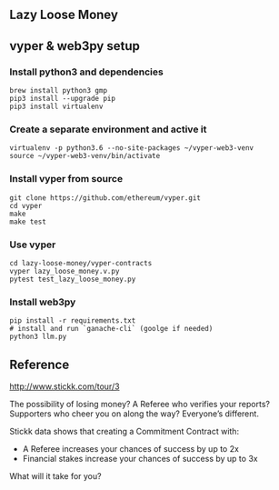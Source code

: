 ## Lazy Loose Money

## vyper & web3py setup
### Install python3 and dependencies
```
brew install python3 gmp
pip3 install --upgrade pip
pip3 install virtualenv
```
### Create a separate environment and active it
```
virtualenv -p python3.6 --no-site-packages ~/vyper-web3-venv
source ~/vyper-web3-venv/bin/activate
```

### Install vyper from source
```
git clone https://github.com/ethereum/vyper.git
cd vyper
make
make test
```

### Use vyper
```
cd lazy-loose-money/vyper-contracts
vyper lazy_loose_money.v.py
pytest test_lazy_loose_money.py
```

### Install web3py
```
pip install -r requirements.txt
# install and run `ganache-cli` (goolge if needed)
python3 llm.py
```

## Reference

http://www.stickk.com/tour/3

The possibility of losing money? A Referee who verifies your reports? Supporters who cheer you on along the way? Everyone’s different.

Stickk data shows that creating a Commitment Contract with:
* A Referee increases your chances of success by up to 2x
* Financial stakes increase your chances of success by up to 3x

What will it take for you?
